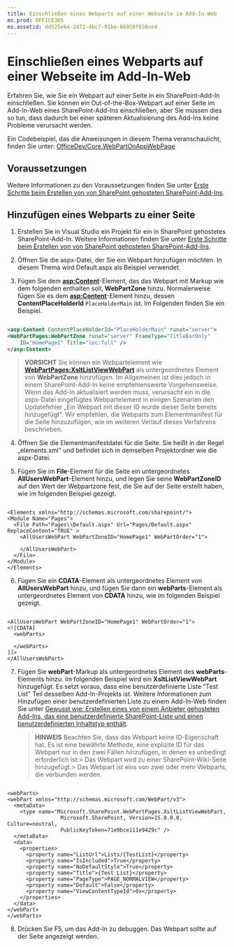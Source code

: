 ```yaml
---
title: Einschließen eines Webparts auf einer Webseite im Add-In-Web
ms.prod: OFFICE365
ms.assetid: dd525e64-2472-4bc7-91be-86950f638ce4
---
```



# Einschließen eines Webparts auf einer Webseite im Add-In-Web
Erfahren Sie, wie Sie ein Webpart auf einer Seite in ein SharePoint-Add-In einschließen.
Sie können ein Out-of-the-Box-Webpart auf einer Seite im Add-In-Web eines SharePoint-Add-Ins einschließen, aber Sie müssen dies so tun, dass dadurch bei einer späteren Aktualisierung des Add-Ins keine Probleme verursacht werden.
  
    
    

Ein Codebeispiel, das die Anweisungen in diesem Thema veranschaulicht, finden Sie unter:  [OfficeDev/Core.WebPartOnAppWebPage](https://github.com/OfficeDev/PnP/tree/master/Samples/Core.WebPartOnAppWebPage)
## Voraussetzungen

Weitere Informationen zu den Voraussetzungen finden Sie unter  [Erste Schritte beim Erstellen von von SharePoint gehosteten SharePoint-Add-Ins](get-started-creating-sharepoint-hosted-sharepoint-add-ins.md).
  
    
    

## Hinzufügen eines Webparts zu einer Seite


  
    
    

1. Erstellen Sie in Visual Studio ein Projekt für ein in SharePoint gehostetes SharePoint-Add-In. Weitere Informationen finden Sie unter  [Erste Schritte beim Erstellen von von SharePoint gehosteten SharePoint-Add-Ins](get-started-creating-sharepoint-hosted-sharepoint-add-ins.md).
    
  
2. Öffnen Sie die aspx-Datei, der Sie ein Webpart hinzufügen möchten. In diesem Thema wird Default.aspx als Beispiel verwendet. 
    
  
3. Fügen Sie dem **<asp:Content>**-Element, das das Webpart mit Markup wie dem folgenden enthalten soll, **WebPartZone** hinzu. Normalerweise fügen Sie es dem **<asp:Content>**-Element hinzu, dessen **ContentPlaceHolderId** `PlaceHolderMain` ist. Im Folgenden finden Sie ein Beispiel.
    
  ```XML
  
<asp:Content ContentPlaceHolderId="PlaceHolderMain" runat="server">
  <WebPartPages:WebPartZone runat="server" FrameType="TitleBarOnly" 
      ID="HomePage1" Title="loc:full" />
</asp:Content>
  ```


> **VORSICHT**
> Sie können ein Webpartelement wie **<WebPartPages:XsltListViewWebPart>** als untergeordnetes Element von **WebPartZone** hinzufügen. Im Allgemeinen ist dies jedoch in einem SharePoint-Add-In keine empfehlenswerte Vorgehensweise. Wenn das Add-In aktualisiert werden muss, verursacht ein in die aspx-Datei eingefügtes Webpartelement in einigen Szenarien den Updatefehler „Ein Webpart mit dieser ID wurde dieser Seite bereits hinzugefügt". Wir empfehlen, die Webparts zum Elementmanifest für die Seite hinzuzufügen, wie im weiteren Verlauf dieses Verfahrens beschrieben.
4. Öffnen Sie die Elementmanifestdatei für die Seite. Sie heißt in der Regel „elements.xml" und befindet sich in demselben Projektordner wie die aspx-Datei.
    
  
5. Fügen Sie im **File**-Element für die Seite ein untergeordnetes **AllUsersWebPart**-Element hinzu, und legen Sie seine **WebPartZoneID** auf den Wert der Webpartzone fest, die Sie auf der Seite erstellt haben, wie im folgenden Beispiel gezeigt.
    
  ```
  
<Elements xmlns="http://schemas.microsoft.com/sharepoint/">
  <Module Name="Pages">
    <File Path="Pages\\Default.aspx" Url="Pages/Default.aspx" ReplaceContent="TRUE" >
      <AllUsersWebPart WebPartZoneID="HomePage1" WebPartOrder="1">

      </AllUsersWebPart>
    </File>
  </Module>
</Elements>

  ```

6. Fügen Sie ein **CDATA**-Element als untergeordnetes Element von **AllUsersWebPart** hinzu, und fügen Sie dann ein **webParts**-Element als untergeordnetes Element von **CDATA** hinzu, wie im folgenden Beispiel gezeigt.
    
  ```
  
<AllUsersWebPart WebPartZoneID="HomePage1" WebPartOrder="1">
  <![CDATA[
    <webParts>

    </webParts>
  ]]>
</AllUsersWebPart>
  ```

7. Fügen Sie **webPart**-Markup als untergeordnetes Element des **webParts**-Elements hinzu. Im folgenden Beispiel wird ein **XsltListViewWebPart** hinzugefügt. Es setzt voraus, dass eine benutzerdefinierte Liste "Test List" Teil desselben Add-In-Projekts ist. Weitere Informationen zum Hinzufügen einer benutzerdefinierten Liste zu einem Add-In-Web finden Sie unter [Gewusst wie: Erstellen eines von einem Anbieter gehosteten Add-Ins, das eine benutzerdefinierte SharePoint-Liste und einen benutzerdefinierten Inhaltstyp enthält](create-a-provider-hosted-add-in-that-includes-a-custom-sharepoint-list-and-conte.md). 
    
    > **HINWEIS**
      >  Beachten Sie, dass das Webpart keine ID-Eigenschaft hat. Es ist eine bewährte Methode, eine explizite ID für das Webpart nur in den zwei Fällen hinzufügen, in denen es unbedingt erforderlich ist:>  Das Webpart wird zu einer SharePoint-Wiki-Seite hinzugefügt.>  Das Webpart ist eins von zwei oder mehr Webparts, die verbunden werden.

  ```
  
<webParts>
  <webPart xmlns="http://schemas.microsoft.com/WebPart/v3">
    <metaData>
      <type name="Microsoft.SharePoint.WebPartPages.XsltListViewWebPart, 
                   Microsoft.SharePoint, Version=15.0.0.0, Culture=neutral, 
                   PublicKeyToken=71e9bce111e9429c" />
    </metaData>
    <data>
      <properties>
        <property name="ListUrl">Lists/{TestList}</property>
        <property name="IsIncluded">True</property>
        <property name="NoDefaultStyle">True</property>
        <property name="Title">{Test List}</property>
        <property name="PageType">PAGE_NORMALVIEW</property>
        <property name="Default">False</property>
        <property name="ViewContentTypeId">0x</property>
      </properties>
    </data>
  </webPart>
</webParts>
  ```

8. Drücken Sie F5, um das Add-In zu debuggen. Das Webpart sollte auf der Seite angezeigt werden.
    
  

